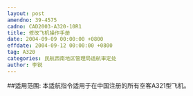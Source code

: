 ```yaml
---
layout: post
amendno: 39-4575
cadno: CAD2003-A320-10R1
title: 修改飞机操作手册
date: 2004-09-09 00:00:00 +0800
effdate: 2004-09-12 00:00:00 +0800
tag: A320
categories: 民航西南地区管理局适航审定处
author: 李锐
---
```


##适用范围:
本适航指令适用于在中国注册的所有空客A321型飞机。

